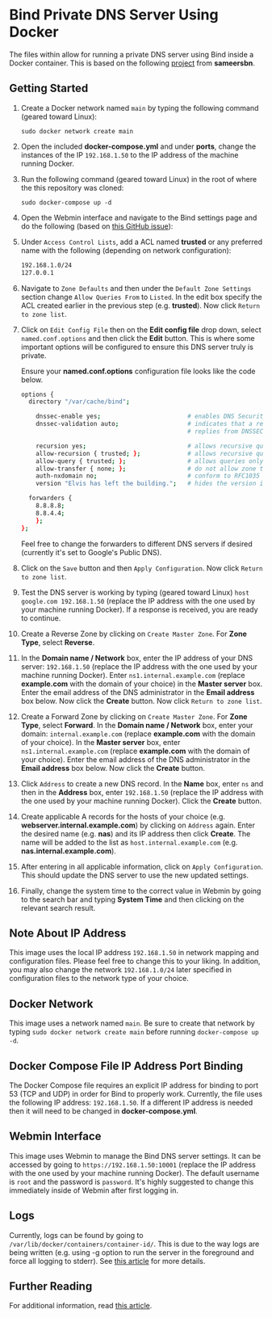 # Bind Private DNS Server Using Docker

The files within allow for running a private DNS server using Bind inside a Docker container. This is based on the following [project](https://hub.docker.com/r/sameersbn/bind/) from **sameersbn**.

## Getting Started

1. Create a Docker network named `main` by typing the following command (geared toward Linux):

   `sudo docker network create main`

2. Open the included **docker-compose.yml** and under **ports**, change the instances of the IP `192.168.1.50` to the IP address of the machine running Docker.

3. Run the following command (geared toward Linux) in the root of where the this repository was cloned:

   `sudo docker-compose up -d`

4. Open the Webmin interface and navigate to the Bind settings page and do the following (based on [this GitHub issue](https://github.com/sameersbn/docker-bind/issues/3)):

5. Under `Access Control Lists`, add a ACL named **trusted** or any preferred name with the following (depending on network configuration):

   ``` bash
   192.168.1.0/24
   127.0.0.1
   ```

6. Navigate to `Zone Defaults` and then under the `Default Zone Settings` section change `Allow Queries From` to `Listed`. In the edit box specify the ACL created earlier in the previous step (e.g. **trusted**). Now click `Return to zone list`.

7. Click on `Edit Config File` then on the **Edit config file** drop down, select `named.conf.options` and then click the **Edit** button. This is where some important options will be configured to ensure this DNS server truly is private.

   Ensure your **named.conf.options** configuration file looks like the code below.

    ```bash
    options {
      directory "/var/cache/bind";

        dnssec-enable yes;                        # enables DNS Security Extensions
        dnssec-validation auto;                   # indicates that a resolver (a caching or caching-only name server) will attempt to validate
                                                  # replies from DNSSEC enabled (signed) zones

        recursion yes;                            # allows recursive queries
        allow-recursion { trusted; };             # allows recursive queries only from clients defined in the "trusted" acl
        allow-query { trusted; };                 # allows queries only from clients defined in the "trusted" acl
        allow-transfer { none; };                 # do not allow zone transfers
        auth-nxdomain no;                         # conform to RFC1035
        version "Elvis has left the building.";   # hides the version information of Bind enabling security by obscurity

      forwarders {
        8.8.8.8;
        8.8.4.4;
        };
    };
    ```

    Feel free to change the forwarders to different DNS servers if desired (currently it's set to Google's Public DNS).

8. Click on the `Save` button and then `Apply Configuration`. Now click `Return to zone list`.

9. Test the DNS server is working by typing (geared toward Linux) `host google.com 192.168.1.50` (replace the IP address with the one used by your machine running Docker). If a response is received, you are ready to continue.

10. Create a Reverse Zone by clicking on `Create Master Zone`. For **Zone Type**, select **Reverse**.

11. In the **Domain name / Network** box, enter the IP address of your DNS server: `192.168.1.50` (replace the IP address with the one used by your machine running Docker). Enter `ns1.internal.example.com` (replace **example.com** with the domain of your choice) in the **Master server** box. Enter the email address of the DNS administrator in the **Email address** box below. Now click the **Create** button. Now click `Return to zone list`.

12. Create a Forward Zone by clicking on `Create Master Zone`. For **Zone Type**, select **Forward**. In the **Domain name / Network** box, enter your domain: `internal.example.com` (replace **example.com** with the domain of your choice). In the **Master server** box, enter `ns1.internal.example.com` (replace **example.com** with the domain of your choice). Enter the email address of the DNS administrator in the **Email address** box below. Now click the **Create** button.

13. Click `Address` to create a new DNS record. In the **Name** box, enter `ns` and then in the **Address** box, enter `192.168.1.50` (replace the IP address with the one used by your machine running Docker). Click the **Create** button.

14. Create applicable A records for the hosts of your choice (e.g. **webserver.internal.example.com**) by clicking on `Address` again. Enter the desired name (e.g. **nas**) and its IP address then click **Create**. The name will be added to the list as `host.internal.example.com` (e.g. **nas.internal.example.com**).

15. After entering in all applicable information, click on `Apply Configuration`. This should update the DNS server to use the new updated settings.

16. Finally, change the system time to the correct value in Webmin by going to the search bar and typing **System Time** and then clicking on the relevant search result.

## Note About IP Address

This image uses the local IP address `192.168.1.50` in network mapping and configuration files. Please feel free to change this to your liking. In addition, you may also change the network `192.168.1.0/24` later specified in configuration files to the network type of your choice.

## Docker Network

This image uses a network named `main`. Be sure to create that network by typing `sudo docker network create main` before running `docker-compose up -d`.

## Docker Compose File IP Address Port Binding

The Docker Compose file requires an explicit IP address for binding to port 53 (TCP and UDP) in order for Bind to properly work. Currently, the file uses the following IP address: `192.168.1.50`. If a different IP address is needed then it will need to be changed in **docker-compose.yml**.

## Webmin Interface

This image uses Webmin to manage the Bind DNS server settings. It can be accessed by going to `https://192.168.1.50:10001` (replace the IP address with the one used by your machine running Docker).  The default username is `root` and the password is `password`. It's highly suggested to change this immediately inside of Webmin after first logging in.

## Logs

Currently, logs can be found by going to `/var/lib/docker/containers/container-id/`. This is due to the way logs are being written (e.g. using -g option to run the server in the foreground and force all logging to stderr). See [this article](https://linux.die.net/man/8/named) for more details.

## Further Reading

For additional information, read [this article](http://www.damagehead.com/blog/2015/04/28/deploying-a-dns-server-using-docker/).
